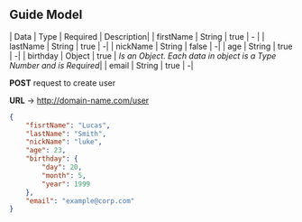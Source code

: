 ## Guide Model

| Data | Type | Required | Description|
| firstName | String | true | *-* |
| lastName | String | true | *-*|
| nickName | String | false | *-*|
| age | String | true | *-*|
| birthday | Object | true | *Is an Object. Each data in object is a Type Number and is Required*|
| email | String | true | *-*|

**POST** request to create user

**URL** -> http://domain-name.com/user

```json
{
    "fisrtName": "Lucas",
    "lastName": "Smith",
    "nickName": "luke",
    "age": 23,
    "birthday": {
        "day": 20,
        "month": 5,
        "year": 1999
    },
    "email": "example@corp.com"
}
```